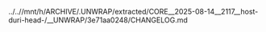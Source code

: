../..//mnt/h/ARCHIVE/.UNWRAP/extracted/CORE__2025-08-14__2117__host-duri-head-/__UNWRAP/3e71aa0248/CHANGELOG.md